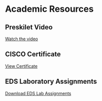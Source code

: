 # Academic Resources

## Preskilet Video
[Watch the video](Preskilet_Video.pdf)

## CISCO Certificate
[View Certificate](202401050029.pdf.pdf)

## EDS Laboratory Assignments
[Download EDS Lab Assignments](EDS_Activity.pdf)
